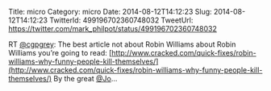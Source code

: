 Title: micro
Category: micro
Date: 2014-08-12T14:12:23
Slug: 2014-08-12T14:12:23
TwitterId: 499196702360748032
TweetUrl: https://twitter.com/mark_philpot/status/499196702360748032

RT [@cgpgrey](https://twitter.com/cgpgrey): The best article not about Robin Williams about Robin Williams you’re going to read:  [http://www.cracked.com/quick-fixes/robin-williams-why-funny-people-kill-themselves/](http://www.cracked.com/quick-fixes/robin-williams-why-funny-people-kill-themselves/)  By the great [@Jo](https://twitter.com/Jo)…